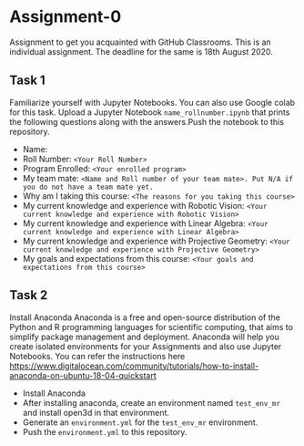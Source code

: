 # Assignment-0
Assignment to get you acquainted with GitHub Classrooms. This is an individual assignment. The deadline for the same is 18th August 2020.

## Task 1
Familiarize yourself with Jupyter Notebooks. You can also use Google colab for this task. 
Upload a Jupyter Notebook `name_rollnumber.ipynb` that prints the following questions along with the answers.Push the notebook to this repository.
  - Name: <Your Name>
  - Roll Number: `<Your Roll Number>`
  - Program Enrolled: `<Your enrolled program>`
  - My team mate: `<Name and Roll number of your team mate>. Put N/A if you do not have a team mate yet.`
  - Why am I taking this course: `<The reasons for you taking this course>`
  - My current knowledge and experience with Robotic Vision: `<Your current knowledge and experience with Robotic Vision>`
  - My current knowledge and experience with Linear Algebra: `<Your current knowledge and experience with Linear Algebra>`
  - My current knowledge and experience with Projective Geometry: `<Your current knowledge and experience with Projective Geometry>`
  - My goals and expectations from this course: `<Your goals and expectations from this course>`

## Task 2
Install Anaconda 
Anaconda is a free and open-source distribution of the Python and R programming languages for scientific computing, that aims to simplify package management and deployment. Anaconda will help you create isolated environments for your Assignments and also use Jupyter Notebooks.
You can refer the instructions here https://www.digitalocean.com/community/tutorials/how-to-install-anaconda-on-ubuntu-18-04-quickstart
  - Install Anaconda
  - After installing anaconda, create an environment named `test_env_mr` and install open3d in that environment. 
  - Generate an `environment.yml` for the `test_env_mr` environment.
  - Push the `environment.yml` to this repository.
